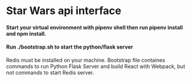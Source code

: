 # Star Wars api interface

#### Start your virtual environment with pipenv shell then run pipenv install and npm install.

#### Run ./bootstrap.sh to start the python/flask server

Redis must be installed on your machine. Bootstrap file containes commands to run Python Flask Server and build React with Webpack, but not commands to start Redis server.

